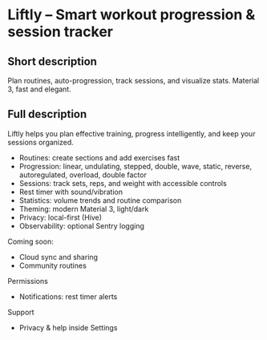 # Liftly – Smart workout progression & session tracker

## Short description
Plan routines, auto-progression, track sessions, and visualize stats. Material 3, fast and elegant.

## Full description
Liftly helps you plan effective training, progress intelligently, and keep your sessions organized.

- Routines: create sections and add exercises fast
- Progression: linear, undulating, stepped, double, wave, static, reverse, autoregulated, overload, double factor
- Sessions: track sets, reps, and weight with accessible controls
- Rest timer with sound/vibration
- Statistics: volume trends and routine comparison
- Theming: modern Material 3, light/dark
- Privacy: local-first (Hive)
- Observability: optional Sentry logging

Coming soon:
- Cloud sync and sharing
- Community routines

Permissions
- Notifications: rest timer alerts

Support
- Privacy & help inside Settings
